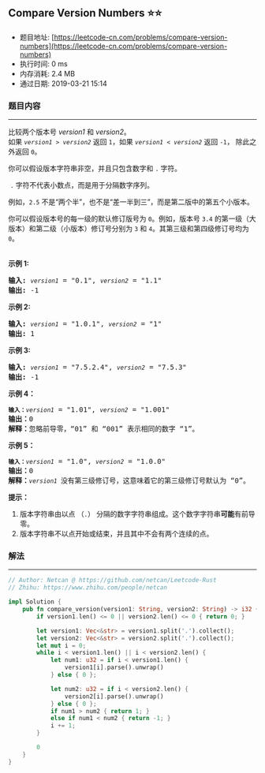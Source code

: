 ## Compare Version Numbers :star::star:
- 题目地址: [https://leetcode-cn.com/problems/compare-version-numbers](https://leetcode-cn.com/problems/compare-version-numbers)
- 执行时间: 0 ms 
- 内存消耗: 2.4 MB
- 通过日期: 2019-03-21 15:14

### 题目内容
---
<p>比较两个版本号 <em>version1 </em>和 <em>version2</em>。<br>
如果 <code><em>version1 </em>> <em>version2</em></code> 返回 <code>1</code>，如果 <code><em>version1 </em>< <em>version2</em></code> 返回 <code>-1</code>， 除此之外返回 <code>0</code>。</p>

<p>你可以假设版本字符串非空，并且只包含数字和 <code>.</code> 字符。</p>

<p> <code>.</code> 字符不代表小数点，而是用于分隔数字序列。</p>

<p>例如，<code>2.5</code> 不是“两个半”，也不是“差一半到三”，而是第二版中的第五个小版本。</p>

<p>你可以假设版本号的每一级的默认修订版号为 <code>0</code>。例如，版本号 <code>3.4</code> 的第一级（大版本）和第二级（小版本）修订号分别为 <code>3</code> 和 <code>4</code>。其第三级和第四级修订号均为 <code>0</code>。<br>
 </p>

<p><strong>示例 1:</strong></p>

<pre><strong>输入:</strong> <code><em>version1</em></code> = "0.1", <code><em>version2</em></code> = "1.1"
<strong>输出:</strong> -1</pre>

<p><strong>示例 2:</strong></p>

<pre><strong>输入: </strong><code><em>version1</em></code> = "1.0.1", <code><em>version2</em></code> = "1"
<strong>输出:</strong> 1</pre>

<p><strong>示例 3:</strong></p>

<pre><strong>输入:</strong> <code><em>version1</em></code> = "7.5.2.4", <code><em>version2</em></code> = "7.5.3"
<strong>输出:</strong> -1</pre>

<p><strong>示例 4：</strong></p>

<pre><code><strong>输入：</strong><em>version1</em></code> = "1.01", <code><em>version2</em></code> = "1.001"
<strong>输出：</strong>0
<strong>解释：</strong>忽略前导零，“01” 和 “001” 表示相同的数字 “1”。</pre>

<p><strong>示例 5：</strong></p>

<pre><code><strong>输入：</strong><em>version1</em></code> = "1.0", <code><em>version2</em></code> = "1.0.0"
<strong>输出：</strong>0
<strong>解释：</strong><code><em>version1 </em></code>没有第三级修订号，这意味着它的第三级修订号默认为 “0”。</pre>



<p><strong>提示：</strong></p>

<ol>
	<li>版本字符串由以点 （<code>.</code>） 分隔的数字字符串组成。这个数字字符串<strong>可能</strong>有前导零。</li>
	<li>版本字符串不以点开始或结束，并且其中不会有两个连续的点。</li>
</ol>


### 解法
---
```rust
// Author: Netcan @ https://github.com/netcan/Leetcode-Rust
// Zhihu: https://www.zhihu.com/people/netcan

impl Solution {
    pub fn compare_version(version1: String, version2: String) -> i32 {
        if version1.len() <= 0 || version2.len() <= 0 { return 0; }

        let version1: Vec<&str> = version1.split('.').collect();
        let version2: Vec<&str> = version2.split('.').collect();
        let mut i = 0;
        while i < version1.len() || i < version2.len() {
            let num1: u32 = if i < version1.len() {
                version1[i].parse().unwrap()
            } else { 0 };

            let num2: u32 = if i < version2.len() {
                version2[i].parse().unwrap()
            } else { 0 };
            if num1 > num2 { return 1; }
            else if num1 < num2 { return -1; }
            i += 1;
        }

        0
    }
}


```